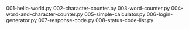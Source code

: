 001-hello-world.py
002-character-counter.py
003-word-counter.py
004-word-and-character-counter.py
005-simple-calculator.py
006-login-generator.py
007-response-code.py
008-status-code-list.py
